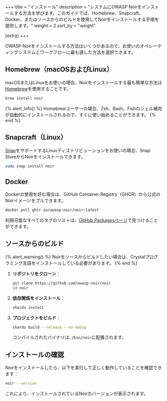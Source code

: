 +++
title = "インストール"
description = "システムにOWASP Noirをインストールする方法を学びます。このガイドでは、Homebrew、Snapcraft、Docker、またはソースからのビルドを使用してNoirをインストールする手順を提供します。"
weight = 2
sort_by = "weight"

[extra]
+++

OWASP Noirをインストールする方法はいくつかあるので、お使いのオペレーティングシステムとワークフローに最も適した方法を選択できます。

## Homebrew（macOSおよびLinux）

macOSまたはLinuxをお使いの場合、Noirをインストールする最も簡単な方法は[Homebrew](https://brew.sh/)を使用することです。

```bash
brew install noir
```

{% alert_info() %}
Homebrewユーザーの場合、Zsh、Bash、Fishのシェル補完が自動的にインストールされるので、すぐに使い始めることができます。
{% end %}

## Snapcraft（Linux）

[Snap](https://snapcraft.io/)をサポートするLinuxディストリビューションをお使いの場合、Snap StoreからNoirをインストールできます。

```bash
sudo snap install noir
```

## Docker

Dockerの使用を好む場合は、GitHub Container Registry（GHCR）から公式のNoirイメージをプルできます。

```bash
docker pull ghcr.io/owasp-noir/noir:latest
```

利用可能なすべてのタグのリストは、[GitHub Packagesページ](https://github.com/owasp-noir/noir/pkgs/container/noir)で見つけることができます。

## ソースからのビルド

{% alert_warning() %}
Noirをソースからビルドしたい場合は、Crystalプログラミング言語をインストールしている必要があります。
{% end %}

1.  **リポジトリをクローン**：

    ```bash
    git clone https://github.com/owasp-noir/noir
    cd noir
    ```

2.  **依存関係をインストール**：

    ```bash
    shards install
    ```

3.  **プロジェクトをビルド**：

    ```bash
    shards build --release --no-debug
    ```

    コンパイルされたバイナリは`./bin/noir`に配置されます。

## インストールの確認

Noirをインストールしたら、以下を実行して正しく動作していることを確認できます：

```bash
noir --version
```

これにより、インストールされているNoirのバージョンが表示されます。